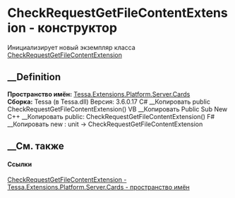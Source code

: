 # CheckRequestGetFileContentExtension - конструктор
Инициализирует новый экземпляр класса
[CheckRequestGetFileContentExtension](T_Tessa_Extensions_Platform_Server_Cards_CheckRequestGetFileContentExtension.htm)
##  __Definition
 **Пространство имён:**
[Tessa.Extensions.Platform.Server.Cards](N_Tessa_Extensions_Platform_Server_Cards.htm)  
 **Сборка:** Tessa (в Tessa.dll) Версия: 3.6.0.17
C# __Копировать
     public CheckRequestGetFileContentExtension()
VB __Копировать
     Public Sub New
C++ __Копировать
     public:
    CheckRequestGetFileContentExtension()
F# __Копировать
     new : unit -> CheckRequestGetFileContentExtension
##  __См. также
#### Ссылки
[CheckRequestGetFileContentExtension -
](T_Tessa_Extensions_Platform_Server_Cards_CheckRequestGetFileContentExtension.htm)
[Tessa.Extensions.Platform.Server.Cards - пространство
имён](N_Tessa_Extensions_Platform_Server_Cards.htm)
